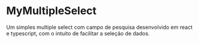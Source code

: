 # MyMultipleSelect
Um simples multiple select com campo de pesquisa desenvolvido em react e typescript, com o intuito de facilitar a seleção de dados.
